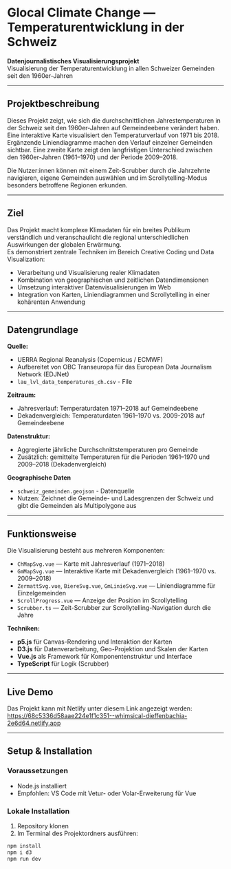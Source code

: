 # Glocal Climate Change — Temperaturentwicklung in der Schweiz

**Datenjournalistisches Visualisierungsprojekt**  
Visualisierung der Temperaturentwicklung in allen Schweizer Gemeinden seit den 1960er-Jahren

---

## Projektbeschreibung

Dieses Projekt zeigt, wie sich die durchschnittlichen Jahrestemperaturen in der Schweiz seit den 1960er-Jahren auf Gemeindeebene verändert haben.  
Eine interaktive Karte visualisiert den Temperaturverlauf von 1971 bis 2018. Ergänzende Liniendiagramme machen den Verlauf einzelner Gemeinden sichtbar. Eine zweite Karte zeigt den langfristigen Unterschied zwischen den 1960er-Jahren (1961–1970) und der Periode 2009–2018.

Die Nutzer:innen können mit einem Zeit-Scrubber durch die Jahrzehnte navigieren, eigene Gemeinden auswählen und im Scrollytelling-Modus besonders betroffene Regionen erkunden.

---

## Ziel

Das Projekt macht komplexe Klimadaten für ein breites Publikum verständlich und veranschaulicht die regional unterschiedlichen Auswirkungen der globalen Erwärmung.  
Es demonstriert zentrale Techniken im Bereich Creative Coding und Data Visualization:

- Verarbeitung und Visualisierung realer Klimadaten
- Kombination von geographischen und zeitlichen Datendimensionen
- Umsetzung interaktiver Datenvisualisierungen im Web
- Integration von Karten, Liniendiagrammen und Scrollytelling in einer kohärenten Anwendung

---

## Datengrundlage

**Quelle:**  
- UERRA Regional Reanalysis (Copernicus / ECMWF)  
- Aufbereitet von OBC Transeuropa für das European Data Journalism Network (EDJNet)
- `lau_lvl_data_temperatures_ch.csv` - File

**Zeitraum:**  
- Jahresverlauf: Temperaturdaten 1971–2018 auf Gemeindeebene
- Dekadenvergleich: Temperaturdaten 1961–1970 vs. 2009-2018 auf Gemeindeebene

**Datenstruktur:**  
- Aggregierte jährliche Durchschnittstemperaturen pro Gemeinde  
- Zusätzlich: gemittelte Temperaturen für die Perioden 1961–1970 und 2009–2018 (Dekadenvergleich)

**Geographische Daten**
- `schweiz_gemeinden.geojson` - Datenquelle
- Nutzen: Zeichnet die Gemeinde- und Ladesgrenzen der Schweiz und gibt die Gemeinden als Multipolygone aus

---

## Funktionsweise

Die Visualisierung besteht aus mehreren Komponenten:

- `ChMapSvg.vue` — Karte mit Jahresverlauf (1971–2018)
- `GmMapSvg.vue` — Interaktive Karte mit Dekadenvergleich (1961–1970 vs. 2009–2018)
- `ZermattSvg.vue`, `BiereSvg.vue`, `GmLinieSvg.vue` — Liniendiagramme für Einzelgemeinden
- `ScrollProgress.vue` — Anzeige der Position im Scrollytelling
- `Scrubber.ts` — Zeit-Scrubber zur Scrollytelling-Navigation durch die Jahre

**Techniken:**
- **p5.js** für Canvas-Rendering und Interaktion der Karten
- **D3.js** für Datenverarbeitung, Geo-Projektion und Skalen der Karten
- **Vue.js** als Framework für Komponentenstruktur und Interface
- **TypeScript** für Logik (Scrubber)

---

## Live Demo

Das Projekt kann mit Netlify unter diesem Link angezeigt werden: https://68c5336d58aae224e1f1c351--whimsical-dieffenbachia-2e6d64.netlify.app

---

## Setup & Installation

### Voraussetzungen
- Node.js installiert
- Empfohlen: VS Code mit Vetur- oder Volar-Erweiterung für Vue

### Lokale Installation
1. Repository klonen
2. Im Terminal des Projektordners ausführen:

```bash
npm install
npm i d3
npm run dev